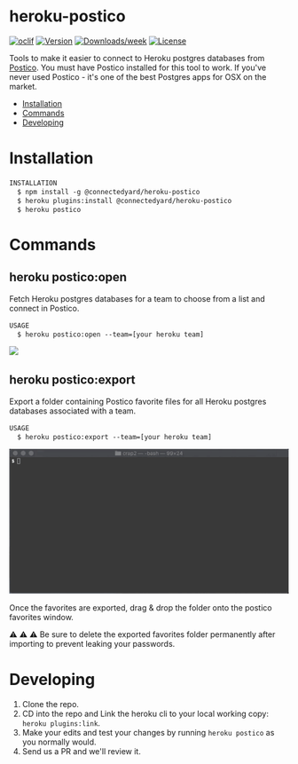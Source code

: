 heroku-postico
==============

[![oclif](https://img.shields.io/badge/cli-oclif-brightgreen.svg)](https://oclif.io)
[![Version](https://img.shields.io/npm/v/heroku-postico.svg)](https://npmjs.org/package/heroku-postico)
[![Downloads/week](https://img.shields.io/npm/dw/heroku-postico.svg)](https://npmjs.org/package/heroku-postico)
[![License](https://img.shields.io/npm/l/heroku-postico.svg)](https://github.com/PhinCo/heroku-postico/blob/master/package.json)

Tools to make it easier to connect to Heroku postgres databases from [Postico](https://eggerapps.at/postico/). You must have 
Postico installed for this tool to work. If you've never used Postico - it's one of the best Postgres apps for OSX on the market.

* [Installation](#installation)
* [Commands](#commands)
* [Developing](#developing)

# Installation

```sh-session
INSTALLATION
  $ npm install -g @connectedyard/heroku-postico
  $ heroku plugins:install @connectedyard/heroku-postico
  $ heroku postico
```

# Commands

## heroku postico:open

Fetch Heroku postgres databases for a team to choose from a list and connect in Postico.

```sh-session
USAGE
  $ heroku postico:open --team=[your heroku team]
```

![](readme-assets/postico-open-small.gif)


## heroku postico:export

Export a folder containing Postico favorite files for all Heroku postgres databases associated with a team.

```sh-session
USAGE
  $ heroku postico:export --team=[your heroku team]
```

![](readme-assets/postico-export-small.gif)

Once the favorites are exported, drag & drop the folder onto the postico favorites window.

:warning: :warning: :warning: Be sure to delete the exported 
favorites folder permanently after importing to prevent leaking your passwords.


# Developing

1. Clone the repo.
2. CD into the repo and Link the heroku cli to your local working copy: `heroku plugins:link`.
3. Make your edits and test your changes by running `heroku postico` as you normally would.
4. Send us a PR and we'll review it.
